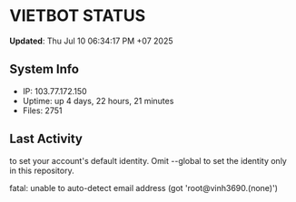 # VIETBOT STATUS
**Updated**: Thu Jul 10 06:34:17 PM +07 2025

## System Info
- IP: 103.77.172.150
- Uptime: up 4 days, 22 hours, 21 minutes
- Files: 2751

## Last Activity

to set your account's default identity.
Omit --global to set the identity only in this repository.

fatal: unable to auto-detect email address (got 'root@vinh3690.(none)')
